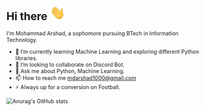 #    Hi there <img src="./Hi.gif" width="40px">
  I'm Mohammad Arshad, a sophomore pursuing BTech in Information Technology.
- 🌱 I’m currently learning Machine Learning and exploring different Python libraries.
- 👯 I’m looking to collaborate on Discord Bot.
- 💬 Ask me about Python, Machine Learning.
- 📫 How to reach me mdarshad1000@gmail.com
- ⚡ Always up for a conversion on Football.







![Anurag's GitHub stats](https://github-readme-stats.vercel.app/api?username=mdarshad1000&theme=dark&show_icons=true)
